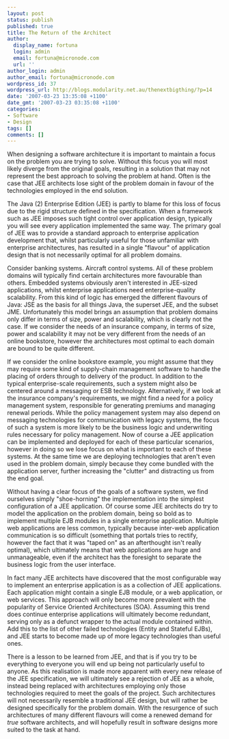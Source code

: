 ```yaml
---
layout: post
status: publish
published: true
title: The Return of the Architect
author:
  display_name: fortuna
  login: admin
  email: fortuna@micronode.com
  url: ''
author_login: admin
author_email: fortuna@micronode.com
wordpress_id: 37
wordpress_url: http://blogs.modularity.net.au/thenextbigthing/?p=14
date: '2007-03-23 13:35:08 +1100'
date_gmt: '2007-03-23 03:35:08 +1100'
categories:
- Software
- Design
tags: []
comments: []
---
```


When designing a software architecture it is important to maintain a focus on the problem you are trying to solve. Without this focus you will most likely diverge from the original goals, resulting in a solution that may not represent the best approach to solving the problem at hand. Often is the case that JEE architects lose sight of the problem domain in favour of the technologies employed in the end solution.

The Java (2) Enterprise Edition (JEE) is partly to blame for this loss of focus due to the rigid structure defined in the specification. When a framework such as JEE imposes such tight control over application design, typically you will see every application implemented the same way. The primary goal of JEE was to provide a standard approach to enterprise application development that, whilst particularly useful for those unfamiliar with enterprise architectures, has resulted in a single "flavour" of application design that is not necessarily optimal for all problem domains.

Consider banking systems. Aircraft control systems. All of these problem domains will typically find certain architectures more favourable than others. Embedded systems obviously aren't interested in JEE-sized applications, whilst enterprise applications need enterprise-quality scalability. From this kind of logic has emerged the different flavours of Java: JSE as the basis for all things Java, the superset JEE, and the subset JME. Unfortunately this model brings an assumption that problem domains only differ in terms of size, power and scalability, which is clearly not the case. If we consider the needs of an insurance company, in terms of size, power and scalability it may not be very different from the needs of an online bookstore, however the architectures most optimal to each domain are bound to be quite different.

If we consider the online bookstore example, you might assume that they may require some kind of supply-chain management software to handle the placing of orders through to delivery of the product. In addition to the typical enterprise-scale requirements, such a system might also be centered around a messaging or ESB technology. Alternatively, if we look at the insurance company's requirements, we might find a need for a policy management system, responsible for generating premiums and managing renewal periods. While the policy management system may also depend on messaging technologies for communication with legacy systems, the focus of such a system is more likely to be the business logic and underwriting rules necessary for policy management. Now of course a JEE application can be implemented and deployed for each of these particular scenarios, however in doing so we lose focus on what is important to each of these systems. At the same time we are deploying technologies that aren't even used in the problem domain, simply because they come bundled with the application server, further increasing the "clutter" and distracting us from the end goal.

Without having a clear focus of the goals of a software system, we find ourselves simply "shoe-horning" the implementation into the simplest configuration of a JEE application. Of course some JEE architects do try to model the application on the problem domain, being so bold as to implement multiple EJB modules in a single enterprise application. Multiple web applications are less common, typically because inter-web application communication is so difficult (something that portals tries to rectify, however the fact that it was "taped on" as an afterthought isn't really optimal), which ultimately means that web applications are huge and unmanageable, even if the architect has the foresight to separate the business logic from the user interface.

In fact many JEE architects have discovered that the most configurable way to implement an enterprise application is as a collection of JEE applications. Each application might contain a single EJB module, or a web application, or web services. This approach will only become more prevalent with the popularity of Service Oriented Architectures (SOA). Assuming this trend does continue enterprise applications will ultimately become redundant, serving only as a defunct wrapper to the actual module contained within. Add this to the list of other failed technologies (Entity and Stateful EJBs), and JEE starts to become made up of more legacy technologies than useful ones.

There is a lesson to be learned from JEE, and that is if you try to be everything to everyone you will end up being not particularly useful to anyone. As this realisation is made more apparent with every new release of the JEE specification, we will ultimately see a rejection of JEE as a whole, instead being replaced with architectures employing only those technologies required to meet the goals of the project. Such architectures will not necessarily resemble a traditional JEE design, but will rather be designed specifically for the problem domain. With the resurgence of such architectures of many different flavours will come a renewed demand for *true* software architects, and will hopefully result in software designs more suited to the task at hand.
